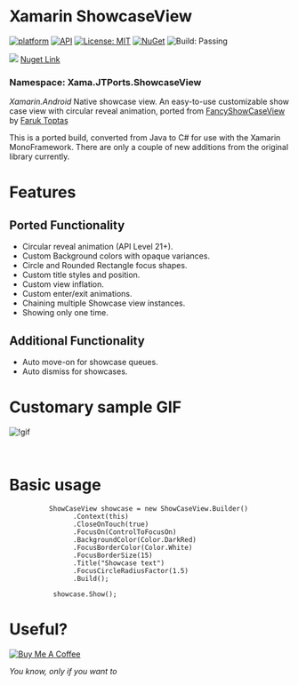 
# Xamarin ShowcaseView 

[![platform](https://img.shields.io/badge/platform-Xamarin.Android-brightgreen.svg)](https://www.xamarin.com/)
[![API](https://img.shields.io/badge/API-10%2B-orange.svg?style=flat)](https://android-arsenal.com/api?level=10s)
[![License: MIT](https://img.shields.io/badge/License-MIT-blue.svg)](https://opensource.org/licenses/MIT)
[![NuGet](https://img.shields.io/nuget/v/xamarin.android.showcaseview.svg?label=NuGet)](https://www.nuget.org/packages/xamarin.android.showcaseview/)
![Build: Passing](https://img.shields.io/badge/Build-Passing-green.svg)

![](https://github.com/DigitalSa1nt/Xamarin.ShowcaseView/blob/master/images/nugetIcon.png) [Nuget Link](https://www.nuget.org/packages/xamarin.android.showcaseview/) 

### Namespace: Xama.JTPorts.ShowcaseView

_Xamarin.Android_ Native showcase view. An easy-to-use customizable show case view with circular reveal animation, ported from [FancyShowCaseView](https://github.com/faruktoptas/FancyShowCaseView) by [Faruk Toptaş](https://github.com/faruktoptas)

This is a ported build, converted from Java to C# for use with the Xamarin MonoFramework. There are only a couple of new additions from the original library currently.

# Features

## Ported Functionality
- Circular reveal animation (API Level 21+).
- Custom Background colors with opaque variances.
- Circle and Rounded Rectangle focus shapes.
- Custom title styles and position.
- Custom view inflation.
- Custom enter/exit animations.
- Chaining multiple Showcase view instances.
- Showing only one time.

## Additional Functionality
- Auto move-on for showcase queues.
- Auto dismiss for showcases.

# Customary sample GIF

![!gif](https://github.com/DigitalSa1nt/Xamarin.ShowcaseView/blob/master/images/Sample.gif)

<br>

# Basic usage
```
          ShowCaseView showcase = new ShowCaseView.Builder()
                .Context(this)
                .CloseOnTouch(true)
                .FocusOn(ControlToFocusOn)
                .BackgroundColor(Color.DarkRed)
                .FocusBorderColor(Color.White)
                .FocusBorderSize(15)
                .Title("Showcase text")
                .FocusCircleRadiusFactor(1.5)
                .Build();
                
           showcase.Show();
```

# Useful?

<a href="https://www.paypal.com/cgi-bin/webscr?cmd=_s-xclick&hosted_button_id=PFBEH42KW5P84" method="post" target="_top"><img src="https://camo.githubusercontent.com/b8efed595794b7c415163a48f4e4a07771b20abe/68747470733a2f2f7777772e6275796d6561636f666665652e636f6d2f6173736574732f696d672f637573746f6d5f696d616765732f707572706c655f696d672e706e67" alt="Buy Me A Coffee" style="height: auto !important;width: auto !important;" ></a>

 _You know, only if you want to_
